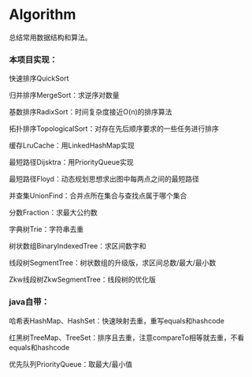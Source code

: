 # Algorithm

总结常用数据结构和算法。

### 本项目实现：

快速排序QuickSort

归并排序MergeSort：求逆序对数量

基数排序RadixSort：时间复杂度接近O(n)的排序算法

拓扑排序TopologicalSort：对存在先后顺序要求的一些任务进行排序

缓存LruCache：用LinkedHashMap实现

最短路径Dijsktra：用PriorityQueue实现

最短路径Floyd：动态规划思想求出图中每两点之间的最短路径

并查集UnionFind：合并点所在集合与查找点属于哪个集合

分数Fraction：求最大公约数

字典树Trie：字符串去重

树状数组BinaryIndexedTree：求区间数字和

线段树SegmentTree：树状数组的升级版，求区间总数/最大/最小数

Zkw线段树ZkwSegmentTree：线段树的优化版

### java自带：

哈希表HashMap、HashSet：快速映射去重，重写equals和hashcode

红黑树TreeMap、TreeSet：排序且去重，注意compareTo相等就去重，不看equals和hashcode

优先队列PriorityQueue：取最大/最小值